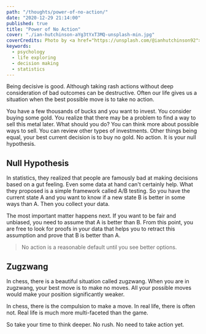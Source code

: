 ```yaml
---
path: "/thoughts/power-of-no-action/"
date: "2020-12-29 21:14:00"
published: true
title: "Power of No Action"
cover: "./ian-hutchinson-aYg3tYxT3MQ-unsplash-min.jpg"
coverCredits: Photo by <a href="https://unsplash.com/@ianhutchinson92">Ian Hutchinson</a> on <a href="https://unsplash.com/">Unsplash</a>
keywords:
  - psychology
  - life exploring
  - decision making
  - statistics
---
```


Being decisive is good. Although taking rash actions without deep consideration of bad outcomes can be destructive. Often our life gives us a situation when the best possible move is to take no action.

You have a few thousands of bucks and you want to invest. You consider buying some gold. You realize that there may be a problem to find a way to sell this metal later. What should you do? You can think more about possible ways to sell. You can review other types of investments. Other things being equal, your best current decision is to buy no gold. No action. It is your null hypothesis.

## Null Hypothesis

In statistics, they realized that people are famously bad at making decisions based on a gut feeling. Even some data at hand can't certainly help. What they proposed is a simple framework called A/B testing. So you have the current state A and you want to know if a new state B is better in some ways than A. Then you collect your data.

The most important matter happens next. If you want to be fair and unbiased, you need to assume that A is better than B. From this point, you are free to look for proofs in your data that helps you to retract this assumption and prove that B is better than A.

<blockquote>No action is a reasonable default until you see better options.</blockquote>

## Zugzwang

In chess, there is a beautiful situation called zugzwang. When you are in zugzwang, your best move is to make no moves. All your possible moves would make your position significantly weaker.

In chess, there is the compulsion to make a move. In real life, there is often not. Real life is much more multi-faceted than the game.

So take your time to think deeper. No rush. No need to take action yet.
